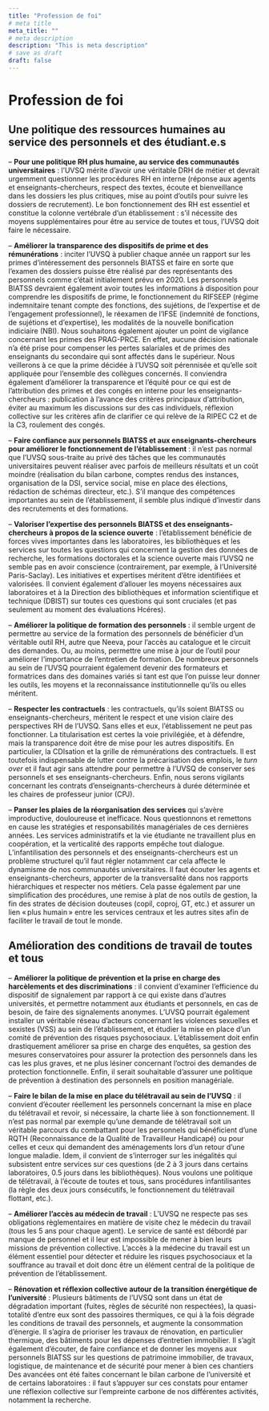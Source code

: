 ```yaml
---
title: "Profession de foi"
# meta title
meta_title: ""
# meta description
description: "This is meta description"
# save as draft
draft: false
---
```

# Profession de foi

## Une politique des ressources humaines au service des personnels et des étudiant.e.s

– **Pour une politique RH plus humaine, au service des communautés universitaires** : l’UVSQ mérite d’avoir une véritable DRH de métier et devrait urgemment questionner les procédures RH en interne (réponse aux agents et enseignants-chercheurs, respect des textes, écoute et bienveillance dans les dossiers les plus critiques, mise au point d’outils pour suivre les dossiers de recrutement). Le bon fonctionnement des RH est essentiel et constitue la colonne vertébrale d’un établissement : s’il nécessite des moyens supplémentaires pour être au service de toutes et tous, l’UVSQ doit faire le nécessaire.

– **Améliorer la transparence des dispositifs de prime et des rémunérations** : inciter l’UVSQ à publier chaque année un rapport sur les primes d’intéressement des personnels BIATSS et faire en sorte que l’examen des dossiers puisse être réalisé par des représentants des personnels comme c’était initialement prévu en 2020. Les personnels BIATSS devraient également avoir toutes les informations à disposition pour comprendre les dispositifs de prime, le fonctionnement du RIFSEEP (régime indemnitaire tenant compte des fonctions, des sujétions, de l’expertise et de l’engagement professionnel), le réexamen de l’IFSE (indemnité de fonctions, de sujétions et d’expertise), les modalités de la nouvelle bonification indiciaire (NBI). Nous souhaitons également ajouter un point de vigilance concernant les primes des PRAG-PRCE. En effet, aucune décision nationale n’a été prise pour compenser les pertes salariales et de primes des enseignants du secondaire qui sont affectés dans le supérieur. Nous veillerons à ce que la prime décidée à l’UVSQ soit pérennisée et qu’elle soit appliquée pour l’ensemble des collègues concernés. Il conviendra également d’améliorer la transparence et l’équité pour ce qui est de l’attribution des primes et des congés en interne pour les enseignants-chercheurs : publication à l’avance des critères principaux d’attribution, éviter au maximum les discussions sur des cas individuels, réflexion collective sur les critères afin de clarifier ce qui relève de la RIPEC C2 et de la C3, roulement des congés.

– **Faire confiance aux personnels BIATSS et aux enseignants-chercheurs pour améliorer le fonctionnement de l’établissement** : il n’est pas normal que l’UVSQ sous-traite au privé des tâches que les communautés universitaires peuvent réaliser avec parfois de meilleurs résultats et un coût moindre (réalisation du bilan carbone, comptes rendus des instances, organisation de la DSI, service social, mise en place des élections, rédaction de schémas directeur, etc.). S’il manque des compétences importantes au sein de l’établissement, il semble plus indiqué d’investir dans des recrutements et des formations.

– **Valoriser l’expertise des personnels BIATSS et des enseignants-chercheurs à propos de la science ouverte** : l’établissement bénéficie de forces vives importantes dans les laboratoires, les bibliothèques et les services sur toutes les questions qui concernent la gestion des données de recherche, les formations doctorales et la science ouverte mais l’UVSQ ne semble pas en avoir conscience (contrairement, par exemple, à l’Université Paris-Saclay). Les initiatives et expertises méritent d’être identifiées et valorisées. Il convient également d’allouer les moyens nécessaires aux laboratoires et à la Direction des bibliothèques et information scientifique et technique (DBIST) sur toutes ces questions qui sont cruciales (et pas seulement au moment des évaluations Hcéres).

– **Améliorer la politique de formation des personnels** : il semble urgent de permettre au service de la formation des personnels de bénéficier d’un véritable outil RH, autre que Neeva, pour l’accès au catalogue et le circuit des demandes. Ou, au moins, permettre une mise à jour de l’outil pour améliorer l’importance de l’entretien de formation. De nombreux personnels au sein de l’UVSQ pourraient également devenir des formateurs et formatrices dans des domaines variés si tant est que l’on puisse leur donner les outils, les moyens et la reconnaissance institutionnelle qu’ils ou elles méritent.

– **Respecter les contractuels** : les contractuels, qu’ils soient BIATSS ou enseignants-chercheurs, méritent le respect et une vision claire des perspectives RH de l’UVSQ. Sans elles et eux, l’établissement ne peut pas fonctionner. La titularisation est certes la voie privilégiée, et à défendre, mais la transparence doit être de mise pour les autres dispositifs. En particulier, la CDIsation et la grille de rémunérations des contractuels. Il est toutefois indispensable de lutter contre la précarisation des emplois, le _turn over_ et il faut agir sans attendre pour permettre à l’UVSQ de conserver ses personnels et ses enseignants-chercheurs. Enfin, nous serons vigilants concernant les contrats d’enseignants-chercheurs à durée déterminée et les chaires de professeur junior (CPJ).

– **Panser les plaies de la réorganisation des services** qui s’avère improductive, douloureuse et inefficace. Nous questionnons et remettons en cause les stratégies et responsabilités managériales de ces dernières années. Les services administratifs et la vie étudiante ne travaillent plus en coopération, et la verticalité des rapports empêche tout dialogue. L’infantilisation des personnels et des enseignants-chercheurs est un problème structurel qu’il faut régler notamment car cela affecte le dynamisme de nos communautés universitaires. Il faut écouter les agents et enseignants-chercheurs, apporter de la transversalité dans nos rapports hiérarchiques et respecter nos métiers. Cela passe également par une simplification des procédures, une remise à plat de nos outils de gestion, la fin des strates de décision douteuses (copil, coproj, GT, etc.) et assurer un lien « plus humain » entre les services centraux et les autres sites afin de faciliter le travail de tout le monde.

## Amélioration des conditions de travail de toutes et tous

– **Améliorer la politique de prévention et la prise en charge des harcèlements et des discriminations** : il convient d’examiner l’efficience du dispositif de signalement par rapport à ce qui existe dans d’autres universités, et permettre notamment aux étudiants et personnels, en cas de besoin, de faire des signalements anonymes. L’UVSQ pourrait également installer un véritable réseau d’acteurs concernant les violences sexuelles et sexistes (VSS) au sein de l’établissement, et étudier la mise en place d’un comité de prévention des risques psychosociaux. L’établissement doit enfin drastiquement améliorer sa prise en charge des enquêtes, sa gestion des mesures conservatoires pour assurer la protection des personnels dans les cas les plus graves, et ne plus lésiner concernant l’octroi des demandes de protection fonctionnelle. Enfin, il serait souhaitable d’assurer une politique de prévention à destination des personnels en position managériale.

– **Faire le bilan de la mise en place du télétravail au sein de l’UVSQ** : il convient d’écouter réellement les personnels concernant la mise en place du télétravail et revoir, si nécessaire, la charte liée à son fonctionnement. Il n’est pas normal par exemple qu’une demande de télétravail soit un véritable parcours du combattant pour les personnels qui bénéficient d’une RQTH (Reconnaissance de la Qualité de Travailleur Handicapé) ou pour celles et ceux qui demandent des aménagements lors d’un retour d’une longue maladie. Idem, il convient de s’interroger sur les inégalités qui subsistent entre services sur ces questions (de 2 à 3 jours dans certains laboratoires, 0.5 jours dans les bibliothèques). Nous voulons une politique de télétravail, à l’écoute de toutes et tous, sans procédures infantilisantes (la règle des deux jours consécutifs, le fonctionnement du télétravail flottant, etc.).

– **Améliorer l’accès au médecin de travail** : L’UVSQ ne respecte pas ses obligations règlementaires en matière de visite chez le médecin du travail (tous les 5 ans pour chaque agent). Le service de santé est débordé par manque de personnel et il leur est impossible de mener à bien leurs missions de prévention collective. L’accès à la médecine du travail est un élément essentiel pour détecter et réduire les risques psychosociaux et la souffrance au travail et doit donc être un élément central de la politique de prévention de l’établissement.

– **Rénovation et réflexion collective autour de la transition énergétique de l’université** : Plusieurs bâtiments de l’UVSQ sont dans un état de dégradation important (fuites, règles de sécurité non respectées), la quasi-totalité d’entre eux sont des passoires thermiques, ce qui à la fois dégrade les conditions de travail des personnels, et augmente la consommation d’énergie. Il s’agira de prioriser les travaux de rénovation, en particulier thermique, des bâtiments pour les dépenses d’entretien immobilier. Il s’agit également d’écouter, de faire confiance et de donner les moyens aux personnels BIATSS sur les questions de patrimoine immobilier, de travaux, logistique, de maintenance et de sécurité pour mener à bien ces chantiers Des avancées ont été faites concernant le bilan carbone de l’université et de certains laboratoires : il faut s’appuyer sur ces constats pour entamer une réflexion collective sur l’empreinte carbone de nos différentes activités, notamment la recherche.
